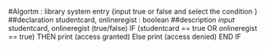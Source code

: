 #Algortm : library system entry 
{input true or false and select the condition }
##declaration
studentcard, onlineregist : boolean
##description
*input* studentcard, onlineregist (true/false)
IF (studentcard == true OR onlineregist == true) THEN
print (access granted)
Else 
print (access denied)
END IF
